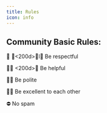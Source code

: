 ```yaml
---
title: Rules
icon: info
---
```


## Community Basic Rules:

🫱 🏻<200d>🫲l🏿 Be respectful

👨🏼  <200d>🚒
Be helpful

🙇🏼   Be polite

🖖🏾   Be excellent to each other

⛔ No spam
